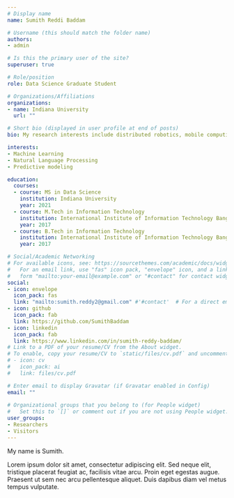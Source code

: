 ```yaml
---
# Display name
name: Sumith Reddi Baddam

# Username (this should match the folder name)
authors:
- admin

# Is this the primary user of the site?
superuser: true

# Role/position
role: Data Science Graduate Student

# Organizations/Affiliations
organizations:
- name: Indiana University
  url: ""

# Short bio (displayed in user profile at end of posts)
bio: My research interests include distributed robotics, mobile computing and programmable matter.

interests:
- Machine Learning
- Natural Language Processing
- Predictive modeling

education:
  courses:
  - course: MS in Data Science
    institution: Indiana University
    year: 2021
  - course: M.Tech in Information Technology
    institution: International Institute of Information Technology Bangalore
    year: 2017
  - course: B.Tech in Information Technology
    institution: International Institute of Information Technology Bangalore
    year: 2017

# Social/Academic Networking
# For available icons, see: https://sourcethemes.com/academic/docs/widgets/#icons
#   For an email link, use "fas" icon pack, "envelope" icon, and a link in the
#   form "mailto:your-email@example.com" or "#contact" for contact widget.
social:
- icon: envelope
  icon_pack: fas
  link: "mailto:sumith.reddy2@gmail.com" #'#contact'  # For a direct email link, use "mailto:test@example.org".
- icon: github
  icon_pack: fab
  link: https://github.com/SumithBaddam
- icon: linkedin
  icon_pack: fab
  link: https://www.linkedin.com/in/sumith-reddy-baddam/
# Link to a PDF of your resume/CV from the About widget.
# To enable, copy your resume/CV to `static/files/cv.pdf` and uncomment the lines below.  
# - icon: cv
#   icon_pack: ai
#   link: files/cv.pdf

# Enter email to display Gravatar (if Gravatar enabled in Config)
email: ""
  
# Organizational groups that you belong to (for People widget)
#   Set this to `[]` or comment out if you are not using People widget.  
user_groups:
- Researchers
- Visitors
---
```


My name is Sumith.


Lorem ipsum dolor sit amet, consectetur adipiscing elit. Sed neque elit, tristique placerat feugiat ac, facilisis vitae arcu. Proin eget egestas augue. Praesent ut sem nec arcu pellentesque aliquet. Duis dapibus diam vel metus tempus vulputate. 
